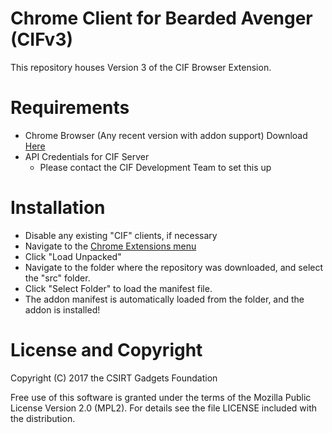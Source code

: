 # Chrome Client for Bearded Avenger (CIFv3)

This repository houses Version 3 of the CIF Browser Extension.

# Requirements

* Chrome Browser (Any recent version with addon support)
  Download [Here](https://www.google.com/chrome/)
* API Credentials for CIF Server
  * Please contact the CIF Development Team to set this up

# Installation

* Disable any existing "CIF" clients, if necessary
* Navigate to the [Chrome Extensions menu](chrome://extensions/)
* Click "Load Unpacked"
* Navigate to the folder where the repository was downloaded, and select the "src" folder.
* Click "Select Folder" to load the manifest file.
* The addon manifest is automatically loaded from the folder, and the addon is installed!


# License and Copyright
Copyright (C) 2017 the CSIRT Gadgets Foundation

Free use of this software is granted under the terms of the Mozilla Public License Version 2.0 (MPL2). For details see the file LICENSE included with the distribution.
